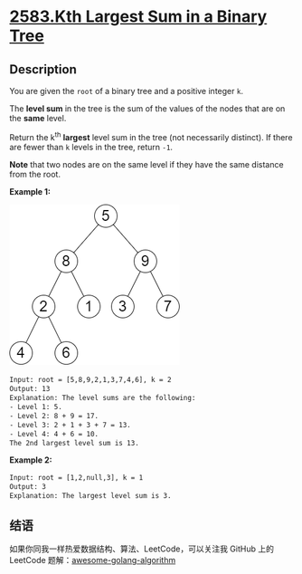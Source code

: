# [2583.Kth Largest Sum in a Binary Tree][title]

## Description
You are given the `root` of a binary tree and a positive integer `k`.

The **level sum** in the tree is the sum of the values of the nodes that are on the **same** level.

Return the k<sup>th</sup> **largest** level sum in the tree (not necessarily distinct). If there are fewer than `k` levels in the tree, return `-1`.

**Note** that two nodes are on the same level if they have the same distance from the root.

**Example 1:**  

![example1](./binaryytreeedrawio-2.png)

```
Input: root = [5,8,9,2,1,3,7,4,6], k = 2
Output: 13
Explanation: The level sums are the following:
- Level 1: 5.
- Level 2: 8 + 9 = 17.
- Level 3: 2 + 1 + 3 + 7 = 13.
- Level 4: 4 + 6 = 10.
The 2nd largest level sum is 13.
```

**Example 2:**

```
Input: root = [1,2,null,3], k = 1
Output: 3
Explanation: The largest level sum is 3.
```

## 结语

如果你同我一样热爱数据结构、算法、LeetCode，可以关注我 GitHub 上的 LeetCode 题解：[awesome-golang-algorithm][me]

[title]: https://leetcode.com/problems/kth-largest-sum-in-a-binary-tree
[me]: https://github.com/kylesliu/awesome-golang-algorithm
